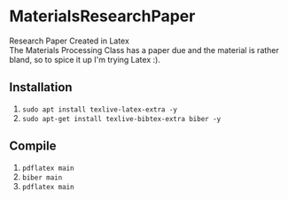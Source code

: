 # MaterialsResearchPaper

Research Paper Created in Latex  
The Materials Processing Class has a paper due and the material is rather bland, so to spice it up I'm trying Latex :).

## Installation

1. `sudo apt install texlive-latex-extra -y`
2. `sudo apt-get install texlive-bibtex-extra biber -y`

## Compile

1. `pdflatex main`
2. `biber main`
3. `pdflatex main`